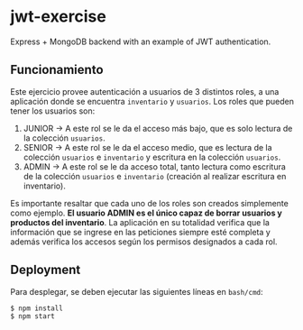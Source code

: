 # jwt-exercise
Express + MongoDB backend with an example of JWT authentication.

## Funcionamiento
Este ejercicio provee autenticación a usuarios de 3 distintos roles, a una aplicación donde se encuentra `inventario` y `usuarios`. Los roles 
que pueden tener los usuarios son:

1. JUNIOR -> A este rol se le da el acceso más bajo, que es solo lectura de la colección `usuarios`.
2. SENIOR -> A este rol se le da el acceso medio, que es lectura de la colección `usuarios` e `inventario` y escritura en la colección `usuarios`.
3. ADMIN -> A este rol se le da acceso total, tanto lectura como escritura de la colección `usuarios` e `inventario` (creación al realizar escritura en inventario).

Es importante resaltar que cada uno de los roles son creados simplemente como ejemplo. **El usuario ADMIN es el único capaz de borrar usuarios y productos del inventario**.
La aplicación en su totalidad verifica que la información que se ingrese  en las peticiones siempre esté completa y además verifica los accesos según los permisos designados a cada rol.

## Deployment
Para desplegar, se deben ejecutar las siguientes líneas en `bash/cmd`:
```
$ npm install
$ npm start
```
